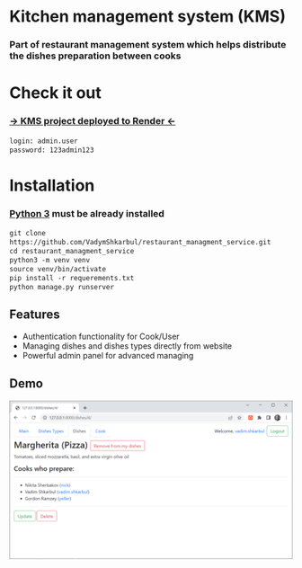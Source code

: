 # Kitchen management system (KMS)

### Part of restaurant management system which helps distribute the dishes preparation between cooks

# Check it out

### [-> KMS project deployed to Render <-](https://restaurant-management-system.onrender.com/main/)

```shell
login: admin.user
password: 123admin123
```

# Installation

### [Python 3](https://www.python.org/downloads/) must be already installed

```shell
git clone https://github.com/VadymShkarbul/restaurant_managment_service.git
cd restaurant_managment_service
python3 -m venv venv
source venv/bin/activate
pip install -r requerements.txt
python manage.py runserver
```

## Features

* Authentication functionality for Cook/User
* Managing dishes and dishes types directly from website
* Powerful admin panel for advanced managing

## Demo

![Website interface](dish_detail_page.png)